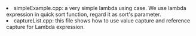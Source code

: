 <li> simpleExample.cpp: a very simple lambda using case. We use lambda expression in quick sort function, regard it as sort's parameter.
<li> captureList.cpp: this file shows how to use value capture and reference capture for Lambda expression.

